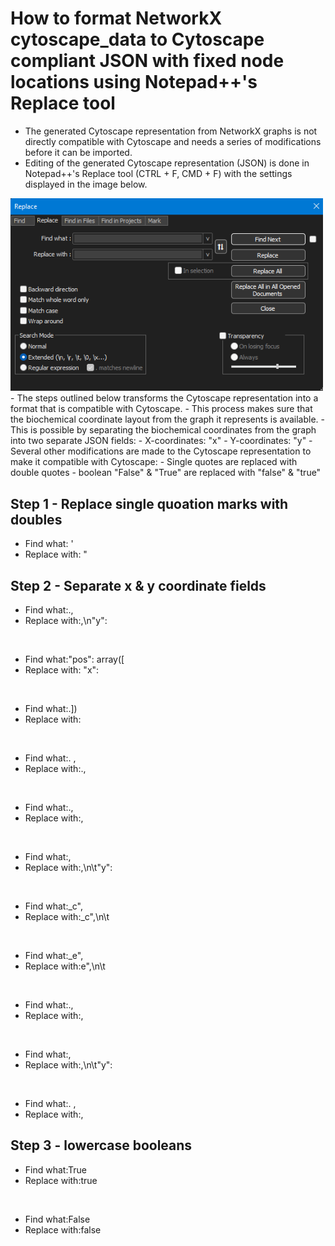# How to format NetworkX cytoscape_data to Cytoscape compliant JSON with fixed node locations using Notepad++'s Replace tool
- The generated Cytoscape representation from NetworkX graphs is not directly compatible with Cytoscape and needs a series of modifications before it can be imported.
- Editing of the generated Cytoscape representation (JSON) is done in Notepad++'s Replace tool (CTRL + F, CMD + F) with the settings displayed in the image below.
<img src="Notepad_F_R.png" alt="drawing" width="500"/>
- The steps outlined below transforms the Cytoscape representation into a format that is compatible with Cytoscape.
- This process makes sure that the biochemical coordinate layout from the graph it represents is available.
- This is possible by separating the biochemical coordinates from the graph into two separate JSON fields:
  - X-coordinates: "x"
  - Y-coordinates: "y"
- Several other modifications are made to the Cytoscape representation to make it compatible with Cytoscape:
  - Single quotes are replaced with double quotes
  - boolean "False" & "True" are replaced with "false" & "true"


## Step 1 - Replace single quoation marks with doubles

- Find what: '
- Replace with: "

## Step 2 - Separate x & y coordinate fields

- Find what:., 
- Replace with:,\n"y":

<p>&nbsp;</p>

- Find what:"pos": array([
- Replace with: "x":

<p>&nbsp;</p>

- Find what:.])
- Replace with:

<p>&nbsp;</p>

- Find what:. ,
- Replace with:.,

<p>&nbsp;</p>

- Find what:.,
- Replace with:,

<p>&nbsp;</p>

- Find what:, 
- Replace with:,\n\t"y":

<p>&nbsp;</p>

- Find what:_c", 
- Replace with:_c",\n\t

<p>&nbsp;</p>

- Find what:_e", 
- Replace with:e",\n\t

<p>&nbsp;</p>

- Find what:.,
- Replace with:,

<p>&nbsp;</p>

- Find what:, 
- Replace with:,\n\t"y":

<p>&nbsp;</p>

- Find what:. ,
- Replace with:,

## Step 3 - lowercase booleans

- Find what:True
- Replace with:true

<p>&nbsp;</p>

- Find what:False
- Replace with:false